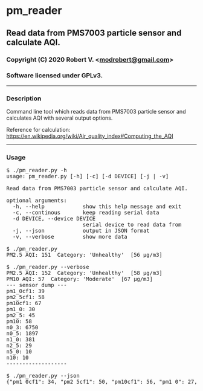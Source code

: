 # pm_reader

## Read data from PMS7003 particle sensor and calculate AQI.

### Copyright (C) 2020  Robert V. &lt;modrobert@gmail.com&gt;
### Software licensed under GPLv3.

---

### Description

Command line tool which reads data from PMS7003 particle sensor and calculates AQI with several output options.

Reference for calculation: https://en.wikipedia.org/wiki/Air_quality_index#Computing_the_AQI

---

### Usage

<pre>
$ ./pm_reader.py -h
usage: pm_reader.py [-h] [-c] [-d DEVICE] [-j | -v]

Read data from PMS7003 particle sensor and calculate AQI.

optional arguments:
  -h, --help            show this help message and exit
  -c, --continous       keep reading serial data
  -d DEVICE, --device DEVICE
                        serial device to read data from
  -j, --json            output in JSON format
  -v, --verbose         show more data
 
$ ./pm_reader.py
PM2.5 AQI: 151  Category: 'Unhealthy'  [56 μg/m3]

$ ./pm_reader.py --verbose
PM2.5 AQI: 152  Category: 'Unhealthy'  [58 μg/m3]
PM10 AQI: 57  Category: 'Moderate'  [67 μg/m3]
--- sensor dump ---
pm1_0cf1: 39
pm2_5cf1: 58
pm10cf1: 67
pm1_0: 30
pm2_5: 45
pm10: 58
n0_3: 6750
n0_5: 1897
n1_0: 381
n2_5: 29
n5_0: 10
n10: 10
-------------------

$ ./pm_reader.py --json
{"pm1_0cf1": 34, "pm2_5cf1": 50, "pm10cf1": 56, "pm1_0": 27, "pm2_5": 41, "pm10": 51, "n0_3": 6102, "n0_5": 1749, "n1_0": 344, "n2_5": 18, "n5_0": 6, "n10": 2, "aqi2_5": 137, "aqi10": 51}
</pre>

